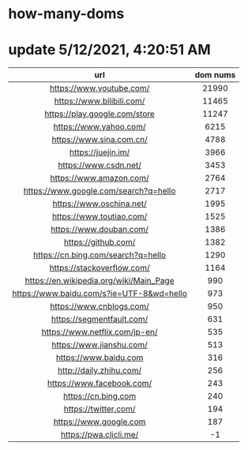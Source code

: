# how-many-doms

# update 5/12/2021, 4:20:51 AM

url | dom nums
:-: | :-:
https://www.youtube.com/ | 21990
https://www.bilibili.com/ | 11465
https://play.google.com/store | 11247
https://www.yahoo.com/ | 6215
https://www.sina.com.cn/ | 4788
https://juejin.im/ | 3966
https://www.csdn.net/ | 3453
https://www.amazon.com/ | 2764
https://www.google.com/search?q=hello | 2717
https://www.oschina.net/ | 1995
https://www.toutiao.com/ | 1525
https://www.douban.com/ | 1386
https://github.com/ | 1382
https://cn.bing.com/search?q=hello | 1290
https://stackoverflow.com/ | 1164
https://en.wikipedia.org/wiki/Main_Page | 990
https://www.baidu.com/s?ie=UTF-8&wd=hello | 973
https://www.cnblogs.com/ | 950
https://segmentfault.com/ | 631
https://www.netflix.com/jp-en/ | 535
https://www.jianshu.com/ | 513
https://www.baidu.com | 316
http://daily.zhihu.com/ | 256
https://www.facebook.com/ | 243
https://cn.bing.com | 240
https://twitter.com/ | 194
https://www.google.com | 187
https://pwa.clicli.me/ | -1
